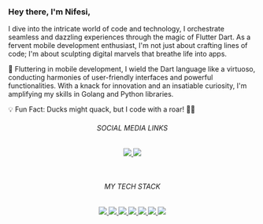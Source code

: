 
<!--
**levi956/levi956** is a ✨ _special_ ✨ repository because its `README.md` (this file) appears on your GitHub profile.

Here are some ideas to get you started:

-->

### Hey there, I'm Nifesi,

I dive into the intricate world of code and technology, I orchestrate seamless and dazzling experiences through the magic of Flutter Dart. As a fervent mobile development enthusiast, I'm not just about crafting lines of code; I'm about sculpting digital marvels that breathe life into apps.

📱 Fluttering in mobile development, I wield the Dart language like a virtuoso, conducting harmonies of user-friendly interfaces and powerful functionalities. With a knack for innovation and an insatiable curiosity, I'm amplifying my skills in Golang and Python libraries.

💡 Fun Fact: Ducks might quack, but I code with a roar! 🦆🚀

<!--
- 🤔 I’m looking for help with ...
- 💬 Ask me about ...
- 📫 How to reach me: ...
- 😄 Pronouns: ...
-->

<h6 align="center">SOCIAL MEDIA LINKS</h6>

<p align="center">
  <a href="https://github.com/levi956">
    <img src="https://img.shields.io/badge/-@levi956%20Nifesi-%23000814?style=flat-square&logo=github" />
  </a>


  <a href="https://www.linkedin.com/in/nifesi-odumirin-7a48361b5/">
    <img src="https://img.shields.io/badge/-@Nifesi%20Nifesi%20Odumirin-%230077B5?style=flat-square&logo=linkedin" />
  </a>
</p>
<br/>

<h6 align="center">MY TECH STACK</h6>
<p align="center">

  <a href="Dart">
    <img src="https://img.shields.io/badge/-Dart-007ACC?style=flat-square&logo=dart&logoColor=white" />
  </a>

  <a href="Flutter">
    <img src="https://img.shields.io/badge/-Flutter-%23282C34?style=flat-square&logo=flutter" />
  </a>

  <a href="Python">
    <img src="https://img.shields.io/badge/-Vue.js-%232c3e50?style=flat-square&logo=python" />
  </a>

  <a href="Swift">
    <img src="https://img.shields.io/badge/-Swift-%23F05032?style=flat-square&logo=swift&logoColor=%23ffffff" />
  </a>

  <a href="GIT">
    <img src="https://img.shields.io/badge/-Git-%23F05032?style=flat-square&logo=git&logoColor=%23ffffff" />
  </a>

  <a href="Visual Studio Code">
    <img src="https://img.shields.io/badge/-VSCode-%23007ACC?style=flat-square&logo=visual-studio-code" />
  </a>

  <a href="Firebase">
    <img src="https://img.shields.io/badge/-Firebase-%2300758F?style=flat-square&logo=firebase&logoColor=F29111" />
  </a>
</p>
<br/>


<br/>

